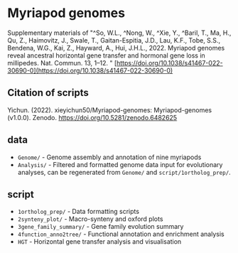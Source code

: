 # Myriapod genomes
Supplementary materials of "^So, W.L., ^Nong, W., ^Xie, Y., ^Baril, T., Ma, H., Qu, Z., Haimovitz, J., Swale, T., Gaitan-Espitia, J.D., Lau, K.F., Tobe, S.S., Bendena, W.G., Kai, Z., Hayward, A., Hui, J.H.L., 2022. Myriapod genomes reveal ancestral horizontal gene transfer and hormonal gene loss in millipedes. Nat. Commun. 13, 1–12. " [https://doi.org/10.1038/s41467-022-30690-0](https://doi.org/10.1038/s41467-022-30690-0)

## Citation of scripts
Yichun. (2022). xieyichun50/Myriapod-genomes: Myriapod-genomes (v1.0.0). Zenodo. https://doi.org/10.5281/zenodo.6482625

## data
- `Genome/` - Genome assembly and annotation of nine myriapods
- `Analysis/` - Filtered and formatted genome data input for evolutionary analyses, can be regenerated from `Genome/` and `script/1ortholog_prep/`.

## script
- `1ortholog_prep/` - Data formatting scripts
- `2synteny_plot/` - Macro-synteny and oxford plots 
- `3gene_family_summary/` - Gene family evolution summary
- `4function_anno2tree/` - Functional annotation and enrichment analysis
- `HGT` - Horizontal gene transfer analysis and visualisation
